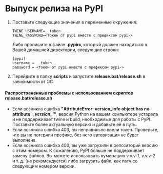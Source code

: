 # Выпуск релиза на PyPI

1. Поставьте следующие значения в переменные окружения:

   ```
   TWINE_USERNAME=__token__
   TWINE_PASSWORD=<токен от pypi вместе с префиксом pypi->
   ```

   Либо пропишите в файле **.pypirc**, который должен находиться в Вашей домашней директории, следующие строки:

   ```
   [pypi]
   username = __token__
   password = <токен от pypi вместе с префиксом pypi->
   ```

2. Перейдите в папку **scripts** и запустите **release.bat**/**release.sh** в зависимости от ОС.

#### Распространенные проблемы с использованием скриптов release.bat/release.sh

- Если возникла ошибка **"AttributeError: version_info object has no attribute '\__version__'"**, версия Python на вашем компьютере устарела и не поддерживает twine и build, необходимые для работы с PyPI. Поставьте более актуальную версию и добавьте её в путь.
- Если возникла ошибка 403, вы неправильно ввели токен. Проверьте, что вы не потеряли префикс, без него авторизация не будет выполнена.
- Если возникла ошибка 400, вы уже загрузили в репозиторий версию с этим номером. К сожалению, PyPI больше не поддерживает замену файлов. Вы можете использовать нумерацию v.v.v-1, v.v.v-2 и т. д. (не рекомендуется) либо загрузить файл, как патч со следующим номером версии.